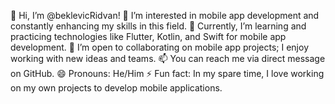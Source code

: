 👋 Hi, I’m @beklevicRidvan!
👀 I’m interested in mobile app development and constantly enhancing my skills in this field.
🌱 Currently, I’m learning and practicing technologies like Flutter, Kotlin, and Swift for mobile app development.
💞️ I’m open to collaborating on mobile app projects; I enjoy working with new ideas and teams.
📫 You can reach me via direct message on GitHub.
😄 Pronouns: He/Him
⚡ Fun fact: In my spare time, I love working on my own projects to develop mobile applications.
